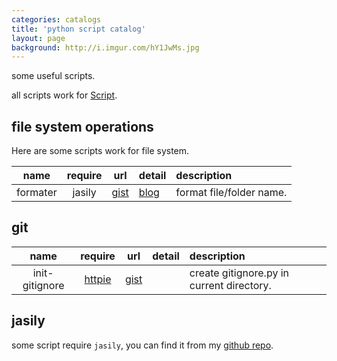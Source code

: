 ```yaml
---
categories: catalogs
title: 'python script catalog'
layout: page
background: http://i.imgur.com/hY1JwMs.jpg
---
```


some useful scripts.

all scripts work for [Script][0].

<!-- more -->

## file system operations

Here are some scripts work for file system.

name|require|url|detail|description
:-:|:-:|:-:|:-|:-
formater|jasily|[gist][1]|[blog][3]|format file/folder name.

## git

name|require|url|detail|description
:-:|:-:|:-:|:-|:-
init-gitignore|[httpie][5]|[gist][4]||create gitignore.py in current directory.

## jasily

some script require `jasily`, you can find it from my [github repo][2].

[0]: https://github.com/Cologler/Script
[1]: https://gist.github.com/Cologler/5d6f94393358102ecbfbb2f55ee66981
[2]: https://github.com/Cologler/py.jasily.cologler
[3]: /4D2ECCD6-D852-4949-8E79-38D2CD00025F.html
[4]: https://gist.github.com/Cologler/505b4afc8db05e5641304aaebac27d3a
[5]: https://github.com/jkbrzt/httpie
